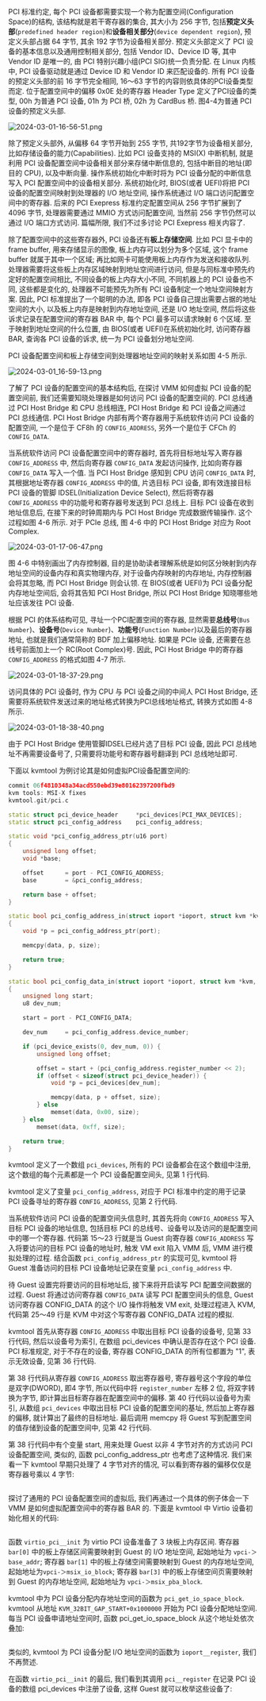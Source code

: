 
PCI 标准约定, 每个 PCI 设备都需要实现一个称为配置空间(Configuration Space)的结构, 该结构就是若干寄存器的集合, 其大小为 256 字节, 包括**预定义头部**(`predefined header region`)和**设备相关部分**(`device dependent region`), 预定义头部占据 64 字节, 其余 192 字节为设备相关部分. 预定义头部定义了 PCI 设备的基本信息以及通用控制相关部分, 包括 Vendor ID、Device ID 等, 其中 Vendor ID 是唯一的, 由 PCI 特别兴趣小组(PCI SIG)统一负责分配. 在 Linux 内核中, PCI 设备驱动就是通过 Device ID 和 Vendor ID 来匹配设备的. 所有 PCI 设备的预定义头部的前 16 字节完全相同, 16～63 字节的内容则依具体的PCI设备类型而定. 位于配置空间中的偏移 0x0E 处的寄存器 Header Type 定义了PCI设备的类型, 00h 为普通 PCI 设备, 01h 为 PCI 桥, 02h 为 CardBus 桥. 图4-4为普通 PCI 设备的预定义头部.

![2024-03-01-16-56-51.png](./images/2024-03-01-16-56-51.png)

除了预定义头部外, 从偏移 64 字节开始到 255 字节, 共192字节为设备相关部分, 比如存储设备的能力(Capabilities). 比如 PCI 设备支持的 MSI(X) 中断机制, 就是利用 PCI 设备配置空间中设备相关部分来存储中断信息的, 包括中断目的地址(即目的 CPU), 以及中断向量. 操作系统初始化中断时将为 PCI 设备分配的中断信息写入 PCI 配置空间中的设备相关部分. 系统初始化时, BIOS(或者 UEFI)将把 PCI 设备的配置空间映射到处理器的 I/O 地址空间, 操作系统通过 I/O 端口访问配置空间中的寄存器. 后来的 PCI Exepress 标准约定配置空间从 256 字节扩展到了 4096 字节, 处理器需要通过 MMIO 方式访问配置空间, 当然前 256 字节仍然可以通过 I/O 端口方式访问. 篇幅所限, 我们不过多讨论 PCI Exepress 相关内容了.

除了配置空间中的这些寄存器外, PCI 设备还有**板上存储空间**. 比如 PCI 显卡中的 frame buffer, 用来存储显示的图像, 板上内存可以划分为多个区域, 这个 frame buffer 就属于其中一个区域; 再比如网卡可能使用板上内存作为发送和接收队列. 处理器需要将这些板上内存区域映射到地址空间进行访问, 但是与同标准中预先约定好的配置空间相比, 不同设备的板上内存大小不同, 不同机器上的 PCI 设备也不同, 这些都是变化的, 处理器不可能预先为所有 PCI 设备制定一个地址空间映射方案. 因此, PCI 标准提出了一个聪明的办法, 即各 PCI 设备自己提出需要占据的地址空间的大小, 以及板上内存是映射到内存地址空间, 还是 I/O 地址空间, 然后将这些诉求记录在配置空间的寄存器 BAR 中, 每个 PCI 最多可以请求映射 6 个区域. 至于映射到地址空间的什么位置, 由 BIOS(或者 UEFI)在系统初始化时, 访问寄存器 BAR, 查询各 PCI 设备的诉求, 统一为 PCI 设备划分地址空间.

PCI 设备配置空间和板上存储空间到处理器地址空间的映射关系如图 4-5 所示.

![2024-03-01_16-59-13.png](./images/2024-03-01_16-59-13.png)

了解了 PCI 设备的配置空间的基本结构后, 在探讨 VMM 如何虚拟 PCI 设备的配置空间前, 我们还需要知晓处理器是如何访问 PCI 设备的配置空间的. PCI 总线通过 PCI Host Bridge 和 CPU 总线相连, PCI Host Bridge 和 PCI 设备之间通过 PCI 总线通信. PCI Host Bridge 内部有两个寄存器用于系统软件访问 PCI 设备的配置空间, 一个是位于 CF8h 的 `CONFIG_ADDRESS`, 另外一个是位于 CFCh 的 `CONFIG_DATA`.

当系统软件访问 PCI 设备配置空间中的寄存器时, 首先将目标地址写入寄存器 `CONFIG_ADDRESS` 中, 然后向寄存器 `CONFIG_DATA` 发起访问操作, 比如向寄存器 `CONFIG_DATA` 写入一个值. 当 PCI Host Bridge 感知到 CPU 访问 `CONFIG_DATA` 时, 其根据地址寄存器 `CONFIG_ADDRESS` 中的值, 片选目标 PCI 设备, 即有效连接目标 PCI 设备的管脚 IDSEL(Initialization Device Select), 然后将寄存器 `CONFIG_ADDRESS` 中的功能号和寄存器号发送到 PCI 总线上. 目标 PCI 设备在收到地址信息后, 在接下来的时钟周期内与 PCI Host Bridge 完成数据传输操作. 这个过程如图 4-6 所示. 对于 PCIe 总线, 图 4-6 中的 PCI Host Bridge 对应为 Root Complex.

![2024-03-01-17-06-47.png](./images/2024-03-01-17-06-47.png)

图 4-6 中特别画出了内存控制器, 目的是协助读者理解系统是如何区分映射到内存地址空间的设备内存和真实物理内存, 对于设备内存映射的内存地址, 内存控制器会将其忽略, 而 PCI Host Bridge 则会认领. 在 BIOS(或者 UEFI)为 PCI 设备分配内存地址空间后, 会将其告知 PCI Host Bridge, 所以 PCI Host Bridge 知晓哪些地址应该发往 PCI 设备.

根据 PCI 的体系结构可见, 寻址一个PCI配置空间的寄存器, 显然需要**总线号**(`Bus Number`)、**设备号**(`Device Number`)、**功能号**(`Function Number`)以及最后的寄存器地址, 也就是我们通常简称的 BDF 加上偏移地址. 如果是 PCIe 设备, 还需要在总线号前面加上一个 RC(Root Complex)号. 因此, PCI Host Bridge 中的寄存器 `CONFIG_ADDRESS` 的格式如图 4-7 所示.

![2024-03-01-18-37-29.png](./images/2024-03-01-18-37-29.png)

访问具体的 PCI 设备时, 作为 CPU 与 PCI 设备之间的中间人 PCI Host Bridge, 还需要将系统软件发送过来的地址格式转换为PCI总线地址格式, 转换方式如图 4-8 所示.

![2024-03-01-18-38-40.png](./images/2024-03-01-18-38-40.png)

由于 PCI Host Bridge 使用管脚IDSEL已经片选了目标 PCI 设备, 因此 PCI 总线地址不再需要设备号了, 只需要将功能号和寄存器号翻译到 PCI 总线地址即可.

下面以 kvmtool 为例讨论其是如何虚拟PCI设备配置空间的:

```cpp
commit 06f4810348a34acd550ebd39e80162397200fbd9
kvm tools: MSI-X fixes
kvmtool.git/pci.c

static struct pci_device_header		*pci_devices[PCI_MAX_DEVICES];
static struct pci_config_address	pci_config_address;

static void *pci_config_address_ptr(u16 port)
{
	unsigned long offset;
	void *base;

	offset		= port - PCI_CONFIG_ADDRESS;
	base		= &pci_config_address;

	return base + offset;
}

static bool pci_config_address_in(struct ioport *ioport, struct kvm *kvm, u16 port, void *data, int size)
{
	void *p = pci_config_address_ptr(port);

	memcpy(data, p, size);

	return true;
}

static bool pci_config_data_in(struct ioport *ioport, struct kvm *kvm, u16 port, void *data, int size)
{
	unsigned long start;
	u8 dev_num;

	start = port - PCI_CONFIG_DATA;

	dev_num		= pci_config_address.device_number;

	if (pci_device_exists(0, dev_num, 0)) {
		unsigned long offset;

		offset = start + (pci_config_address.register_number << 2);
		if (offset < sizeof(struct pci_device_header)) {
			void *p = pci_devices[dev_num];

			memcpy(data, p + offset, size);
		} else
			memset(data, 0x00, size);
	} else
		memset(data, 0xff, size);

	return true;
}
```

kvmtool 定义了一个数组 `pci_devices`, 所有的 PCI 设备都会在这个数组中注册, 这个数组的每个元素都是一个 PCI 设备配置空间头, 见第 1 行代码.

kvmtool 定义了变量 `pci_config_address`, 对应于 PCI 标准中约定的用于记录 PCI 设备寻址的寄存器 `CONFIG_ADDRESS`, 见第 2 行代码.

当系统软件访问 PCI 设备的配置空间头信息时, 其首先将向 `CONFIG_ADDRESS` 写入目标 PCI 设备的地址信息, 包括目标 PCI 的总线号、设备号以及访问的是配置空间中的哪一个寄存器. 代码第 15～23 行就是当 Guest 向寄存器 `CONFIG_ADDRESS` 写入将要访问的目标 PCI 设备的地址时, 触发 VM exit 陷入 VMM 后, VMM 进行模拟处理的过程. 结合函数 `pci_config_address_ptr` 的实现可见, kvmtool 将 Guest 准备访问的目标 PCI 设备地址记录在变量 `pci_config_address` 中.

待 Guest 设置完将要访问的目标地址后, 接下来将开启读写 PCI 配置空间数据的过程. Guest 将通过访问寄存器 `CONFIG_DATA` 读写 PCI 配置空间头的信息, Guest 访问寄存器 CONFIG_DATA 的这个 I/O 操作将触发 VM exit, 处理过程进入 KVM, 代码第 25～49 行是 KVM 中对这个写寄存器 CONFIG_DATA 过程的模拟.

kvmtool 首先从寄存器 `CONFIG_ADDRESS` 中取出目标 PCI 设备的设备号, 见第 33 行代码, 然后以设备号为索引, 在数组 pci_devices 中确认是否存在这个 PCI 设备. PCI 标准规定, 对于不存在的设备, 寄存器 CONFIG_DATA 的所有位都置为 "1", 表示无效设备, 见第 36 行代码.

第 38 行代码从寄存器 `CONFIG_ADDRESS` 取出寄存器号, 寄存器号这个字段的单位是双字(DWORD), 即4 字节, 所以代码中将 `register_number` 左移 2 位, 将双字转换为字节, 即计算出目标寄存器在配置空间中的偏移. 第 40 行代码以设备号为索引, 从数组 `pci_devices` 中取出目标 PCI 设备的配置空间的基址, 然后加上寄存器的偏移, 就计算出了最终的目标地址. 最后调用 memcpy 将 Guest 写到配置空间的值存储到设备的配置空间中, 见第 42 行代码.

第 38 行代码中有个变量 start, 用来处理 Guest 以非 4 字节对齐的方式访问 PCI 设备配置空间, 类似的, 函数 pci_config_address_ptr 也考虑了这种情况. 我们来看一下 kvmtool 早期只处理了 4 字节对齐的情况, 可以看到寄存器的偏移仅仅是寄存器号乘以 4 字节:

```cpp

```

探讨了通用的 PCI 设备配置空间的虚拟后, 我们再通过一个具体的例子体会一下 VMM 是如何虚拟配置空间中的寄存器 BAR 的. 下面是 kvmtool 中 Virtio 设备初始化相关的代码:

```cpp

```

函数 `virtio_pci__init` 为 virtio PCI 设备准备了 3 块板上内存区间. 寄存器 `bar[0]` 中的板上存储区间需要映射到 Guest 的 I/O 地址空间, 起始地址为 `vpci-＞base_addr`; 寄存器 `bar[1]` 中的板上存储空间需要映射到 Guest 的内存地址空间, 起始地址为`vpci-＞msix_io_block`; 寄存器 `bar[3]` 中的板上存储空间页需要映射到 Guest 的内存地址空间, 起始地址为 `vpci-＞msix_pba_block`.

kvmtool 中为 PCI 设备分配内存地址空间的函数为 `pci_get_io_space_block`. kvmtool 从地址 `KVM_32BIT_GAP_START+0x1000000` 开始为 PCI 设备分配地址空间. 每当 PCI 设备申请地址空间时, 函数 pci_get_io_space_block 从这个地址处依次叠加:

```cpp

```

类似的, kvmtool 为 PCI 设备分配 I/O 地址空间的函数为 `ioport__register`, 我们不再赘述.

在函数 `virtio_pci__init` 的最后, 我们看到其调用 `pci__register` 在记录 PCI 设备的数组 pci_devices 中注册了设备, 这样 Guest 就可以枚举这些设备了:

```cpp

```